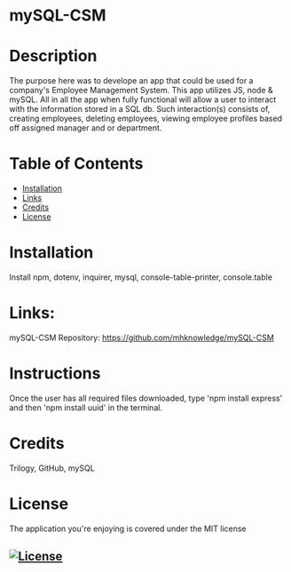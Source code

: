 # mySQL-CSM

# Description
The purpose here was to develope an app that could be used for a company's Employee Management System.  This app utilizes JS, node & mySQL.  All in all the app when fully functional will allow a user to interact with the information stored in a SQL db.  Such interaction(s) consists of, creating employees, deleting employees, viewing employee profiles based off assigned manager and or department.

 # Table of Contents
  * [Installation](#installation)
  * [Links](#links)
  * [Credits](#credits)
  * [License](#license)

# Installation
Install npm, dotenv, inquirer, mysql, console-table-printer, console.table

# Links:
 mySQL-CSM Repository: https://github.com/mhknowledge/mySQL-CSM

  # Instructions 
  Once the user has all required files downloaded, type 'npm install express' and then 'npm install uuid' in the terminal. 
  # Credits
  Trilogy, GitHub, mySQL

  # License
  The application you're enjoying is covered under the MIT license
  ## [![License](https://img.shields.io/badge/License-MIT%202.0-blue.svg)](https://opensource.org/licenses/MIT)
